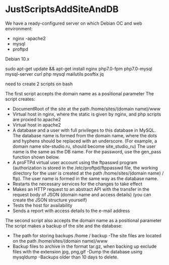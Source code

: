 # JustScriptsAddSiteAndDB
We have a ready-configured server on which Debian OC and web environment:
- nginx
-apache2
- mysql
- proftpd

Debian 10.x


sudo apt-get update && apt-get install nginx php7.0-fpm php7.0-mysql mysql-server curl php mysql mailutils posftix jq

need to create 2 scripts on bash

The first script accepts the domain name as a positional parameter
The script creates:
- DocumentRoot of the site at the path /home/sites/(domain name)/www
- Virtual host in nginx, where the static is given by nginx, and php scripts are proxied to apache2
- Virtual host in apache2
- A database and a user with full privileges to this database in MySQL.
The database name is formed from the domain name, where the dots and hyphens should be replaced with an underscore. (For example, a domain name site-studio.ru, should become site_studio_ru)
The user name is the same as the DB name.
For the password, use the gen_pass function shown below.
- A proFTPd virtual user account using the ftpasswd program (authorization is stored in the /etc/proftpd/ftppasswd file, the working directory for the user is created at the path /home/sites/(domain name) / ftp). The user name is formed in the same way as the database name.
- Restarts the necessary services for the changes to take effect
- Makes an HTTP request to an abstract API with the transfer in the request body of JSON (domain name and access details) (you can create the JSON structure yourself)
- Tests the host for availability
- Sends a report with access details to the e-mail address

The second script also accepts the domain name as a positional parameter
The script makes a backup of the site and the database:
- The path for storing backups /home / backup
-The site files are located on the path /home/sites/(domain name)/www
- Backup files to archive in the format tar.gz, when backing up exclude files with the extension jpg, png,gif
-Dump the database using mysqldump
-Backups older than 10 days to delete.
